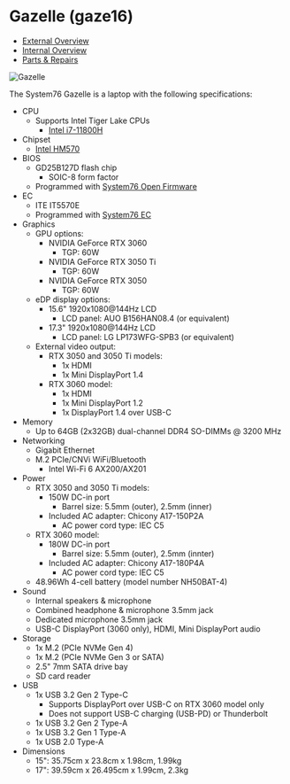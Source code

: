 # Gazelle (gaze16)

- [External Overview](./external-overview.md)
- [Internal Overview](./internal-overview.md)
- [Parts & Repairs](./repairs.md)

![Gazelle](./img/gaze16.webp)

The System76 Gazelle is a laptop with the following specifications:

- CPU
    - Supports Intel Tiger Lake CPUs
        - [Intel i7-11800H](https://ark.intel.com/content/www/us/en/ark/products/213803/intel-core-i7-11800h-processor-24m-cache-up-to-4-60-ghz.html)
- Chipset
    - [Intel HM570](https://ark.intel.com/content/www/us/en/ark/products/213683/intel-hm570-chipset.html)
- BIOS
    - GD25B127D flash chip
        - SOIC-8 form factor
    - Programmed with [System76 Open Firmware](https://github.com/system76/firmware-open)
- EC
    - ITE IT5570E
    - Programmed with [System76 EC](https://github.com/system76/ec)
- Graphics
    - GPU options:
        - NVIDIA GeForce RTX 3060
            - TGP: 60W
        - NVIDIA GeForce RTX 3050 Ti
            - TGP: 60W
        - NVIDIA GeForce RTX 3050
            - TGP: 60W
    - eDP display options:
        - 15.6" 1920x1080@144Hz LCD
            - LCD panel: AUO B156HAN08.4 (or equivalent)
        - 17.3" 1920x1080@144Hz LCD
            - LCD panel: LG LP173WFG-SPB3 (or equivalent)
    - External video output:
        - RTX 3050 and 3050 Ti models:
            - 1x HDMI
            - 1x Mini DisplayPort 1.4
        - RTX 3060 model:
            - 1x HDMI
            - 1x Mini DisplayPort 1.2
            - 1x DisplayPort 1.4 over USB-C
- Memory
    - Up to 64GB (2x32GB) dual-channel DDR4 SO-DIMMs @ 3200 MHz
- Networking
    - Gigabit Ethernet
    - M.2 PCIe/CNVi WiFi/Bluetooth
        - Intel Wi-Fi 6 AX200/AX201
- Power
    - RTX 3050 and 3050 Ti models:
        - 150W DC-in port
            - Barrel size: 5.5mm (outer), 2.5mm (inner)
        - Included AC adapter: Chicony A17-150P2A
            - AC power cord type: IEC C5
    - RTX 3060 model:
        - 180W DC-in port
            - Barrel size: 5.5mm (outer), 2.5mm (innter)
        - Included AC adapter: Chicony A17-180P4A
            - AC power cord type: IEC C5
    - 48.96Wh 4-cell battery (model number NH50BAT-4)
- Sound
    - Internal speakers & microphone
    - Combined headphone & microphone 3.5mm jack
    - Dedicated microphone 3.5mm jack
    - USB-C DisplayPort (3060 only), HDMI, Mini DisplayPort audio
- Storage
    - 1x M.2 (PCIe NVMe Gen 4)
    - 1x M.2 (PCIe NVMe Gen 3 or SATA)
    - 2.5" 7mm SATA drive bay
    - SD card reader
- USB
    - 1x USB 3.2 Gen 2 Type-C
        - Supports DisplayPort over USB-C on RTX 3060 model only
        - Does not support USB-C charging (USB-PD) or Thunderbolt
    - 1x USB 3.2 Gen 2 Type-A
    - 1x USB 3.2 Gen 1 Type-A
    - 1x USB 2.0 Type-A
- Dimensions
    - 15": 35.75cm x 23.8cm x 1.98cm, 1.99kg
    - 17": 39.59cm x 26.495cm x 1.99cm, 2.3kg
